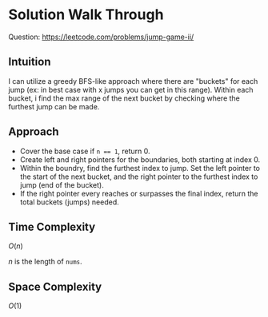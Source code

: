 # Solution Walk Through
Question: https://leetcode.com/problems/jump-game-ii/

## Intuition
I can utilize a greedy BFS-like approach where there are "buckets" for each jump (ex: in best case with x jumps you can get in this range). Within each bucket, i find the max range of the next bucket by checking where the furthest jump can be made.

## Approach
- Cover the base case if `n == 1`, return 0.
- Create left and right pointers for the boundaries, both starting at index 0.
- Within the boundry, find the furthest index to jump. Set the left pointer to the start of the next bucket, and the right pointer to the furthest index to jump (end of the bucket).
- If the right pointer every reaches or surpasses the final index, return the total buckets (jumps) needed.

## Time Complexity
$O(n)$

$n$ is the length of `nums`.

## Space Complexity
$O(1)$